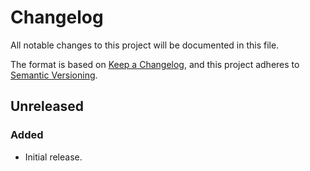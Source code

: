 # Changelog
All notable changes to this project will be documented in this file.

The format is based on [Keep a Changelog], and this project adheres to
[Semantic Versioning].

## Unreleased

### Added
- Initial release.


[keep a changelog]: https://keepachangelog.com/en/1.1.0/
[semantic versioning]: https://semver.org/spec/v2.0.0.html
